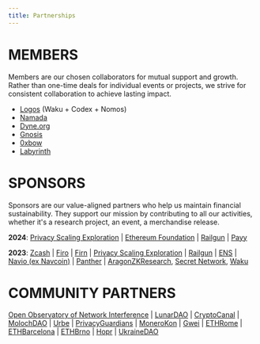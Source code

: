 ```yaml
---
title: Partnerships
---
```


# MEMBERS

Members are our chosen collaborators for mutual support and growth. 
Rather than one-time deals for individual events or projects, we strive for consistent collaboration to achieve lasting impact.

- [Logos](https://logos.co/) (Waku + Codex + Nomos)
- [Namada](https://namada.net/)
- [Dyne.org](https://dyne.org/)
- [Gnosis](https://www.gnosis.io/)
- [0xbow](https://www.0xbow.io/)
- [Labyrinth](https://www.labyrinth.technology/) 

# SPONSORS

Sponsors are our value-aligned partners who help us maintain financial sustainability. 
They support our mission by contributing to all our activities, whether it's a research project, an event, a merchandise release.

**2024**: [Privacy Scaling Exploration](https://pse.dev/) | [Ethereum Foundation](https://ethereum.org/) | [Railgun](https://railgun.org/) | [Payy](https://polybaselabs.com/)

**2023**: [Zcash](https://z.cash/) | [Firo](https://firo.org/) | [Firn](https://firn.cash/) | [Privacy Scaling Exploration](https://pse.dev/) | [Railgun](https://railgun.org/) | [ENS](https://ensdao.org/) | [Navio (ex Navcoin)](https://x.com/navio_official) | [Panther](https://www.pantherprotocol.io/) | [AragonZKResearch](https://research.aragon.org/), [Secret Network](https://scrt.network), [Waku](http://waku.org)

# COMMUNITY PARTNERS

[Open Observatory of Network Interference](https://ooni.org/) | [LunarDAO](https://lunardao.net/) | [CryptoCanal](https://lu.ma/cryptocanal) | [MolochDAO](https://molochdao.com/) | [Urbe](https://linktr.ee/urbe.eth) | [PrivacyGuardians](http://privacyguardians.io/) | [MoneroKon](https://monerokon.org/) | [Gwei](https://gwei.cz/) | [ETHRome](https://www.ethrome.org) | [ETHBarcelona](https://www.ethbarcelona.com/) | [ETHBrno](https://ethbrno.cz/) | [Hopr](https://hoprnet.org/) | [UkraineDAO](https://ukrainedao.love/) 



